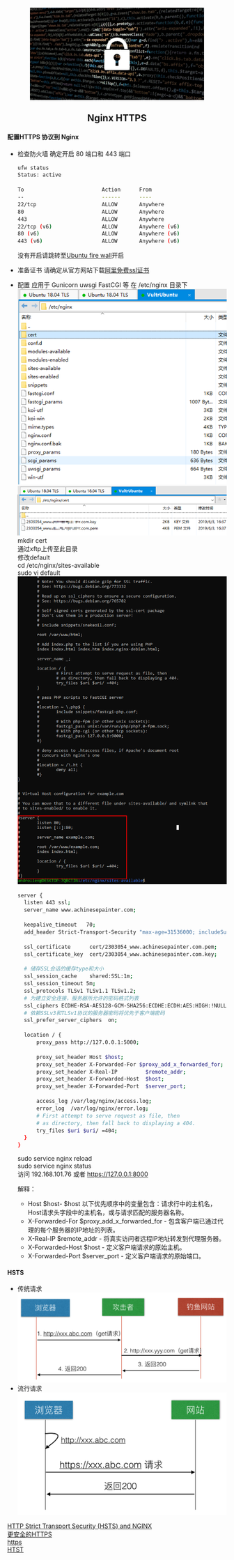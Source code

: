 <p align="center">
<img width="400" align="center" src="Assets\20190529160130.jpg"/>
<h2 align="center">Nginx HTTPS</h2>
</p>

#### 配置HTTPS 协议到 Nginx

- 检查防火墙
  确定开启 80 端口和 443 端口

  ``` bash
  ufw status
  Status: active

  To                         Action      From
  --                         ------      ----
  22/tcp                     ALLOW       Anywhere                  
  80                         ALLOW       Anywhere                  
  443                        ALLOW       Anywhere                  
  22/tcp (v6)                ALLOW       Anywhere (v6)             
  80 (v6)                    ALLOW       Anywhere (v6)             
  443 (v6)                   ALLOW       Anywhere (v6)     
  ```

  没有开启请跳转至[Ubuntu fire wall](04.Ufw_Cert.md)开启


- 准备证书
  请确定从官方网站下载[阿里免费ssl证书](04.Ufw_Cert.md)  


- 配置 应用于 Gunicorn uwsgi  FastCGI 等
  在 /etc/nginx 目录下  
  ![](Assets/20190603181952.png)  
  ![](Assets/20190603182017.png)    
  mkdir cert  
  通过xftp上传至此目录  
  修改default  
  cd /etc/nginx/sites-available  
  sudo vi default  
  ![](Assets/20190530162108.png)  
  

  ``` bash
  server {
    listen 443 ssl;
    server_name www.achinesepainter.com;

    keepalive_timeout   70;
    add_header Strict-Transport-Security "max-age=31536000; includeSubDomains; preload" always;

    ssl_certificate      cert/2303054_www.achinesepainter.com.pem;     
    ssl_certificate_key  cert/2303054_www.achinesepainter.com.key;    

    # 储存SSL会话的缓存type和大小
    ssl_session_cache    shared:SSL:1m;                         
    ssl_session_timeout 5m; 
    ssl_protocols TLSv1 TLSv1.1 TLSv1.2; 
    # 为建立安全连接，服务器所允许的密码格式列表
    ssl_ciphers ECDHE-RSA-AES128-GCM-SHA256:ECDHE:ECDH:AES:HIGH:!NULL:!aNULL:!MD5:!ADH:!RC4; 
    # 依赖SSLv3和TLSv1协议的服务器密码将优先于客户端密码
    ssl_prefer_server_ciphers  on; 

    location / {
        proxy_pass http://127.0.0.1:5000;

        proxy_set_header Host $host;
        proxy_set_header X-Forwarded-For $proxy_add_x_forwarded_for;
        proxy_set_header X-Real-IP         $remote_addr;
        proxy_set_header X-Forwarded-Host  $host;
        proxy_set_header X-Forwarded-Port  $server_port;

        access_log /var/log/nginx/access.log;
        error_log  /var/log/nginx/error.log;
        # First attempt to serve request as file, then
        # as directory, then fall back to displaying a 404.
        try_files $uri $uri/ =404;
    }
  }
  ```
  sudo service nginx reload  
  sudo service nginx status  
  访问 192.168.101.76 或者 https://127.0.0.1:8000  

  解释：  
  - Host $host- $host 以下优先顺序中的变量包含：请求行中的主机名，Host请求头字段中的主机名，或与请求匹配的服务器名称。
  - X-Forwarded-For $proxy_add_x_forwarded_for - 包含客户端已通过代理的每个服务器的IP地址的列表。
  - X-Real-IP $remote_addr - 将真实访问者远程IP地址转发到代理服务器。
  - X-Forwarded-Host $host - 定义客户端请求的原始主机。
  - X-Forwarded-Port $server_port - 定义客户端请求的原始端口。
  

#### HSTS
- 传统请求
  ![](Assets/20190604165155.png)
- 流行请求
  ![](Assets/20190604150358.png)


[HTTP Strict Transport Security (HSTS) and NGINX](https://www.nginx.com/blog/http-strict-transport-security-hsts-and-nginx/)  
[更安全的HTTPS](https://linuxize.com/post/secure-nginx-with-let-s-encrypt-on-ubuntu-18-04/)   
[https](https://blog.liubaicai.net/2019/04/15/ce-shi-huan-jing-pei-zhi-Nginx-zhi-chi-Https/)  
[HTST](https://www.cnblogs.com/tugenhua0707/p/10945934.html)
